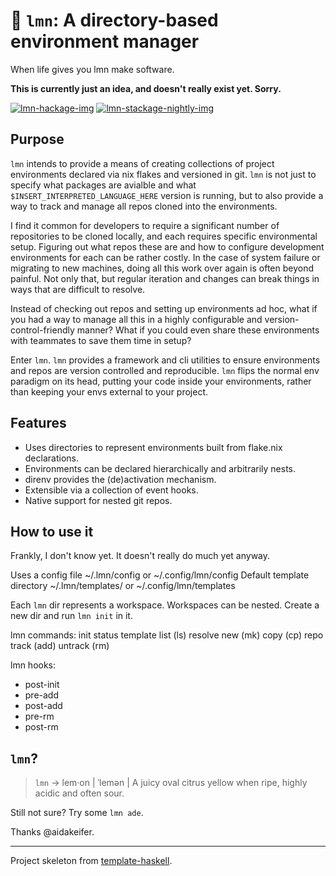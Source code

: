 # 🍋 `lmn`: A directory-based environment manager

When life gives you lmn make software.

**This is currently just an idea, and doesn't really exist yet. Sorry.**

[![lmn-hackage-img]][lmn-hackage]
[![lmn-stackage-nightly-img]][lmn-stackage-nightly]


## Purpose

`lmn` intends to provide a means of creating collections of project
environments declared via nix flakes and versioned in git.
`lmn` is not just to specify what packages are avialble and what
`$INSERT_INTERPRETED_LANGUAGE_HERE` version is running, but to
also provide a way to track and manage all repos cloned into the
environments.

I find it common for developers to require a significant number of
repositories to be cloned locally, and each requires specific
environmental setup. Figuring out what repos these are and how to
configure development environments for each can be rather costly.
In the case of system failure or migrating to new machines, doing
all this work over again is often beyond painful. Not only that,
but regular iteration and changes can break things in ways that
are difficult to resolve.

Instead of checking out repos and setting up environments ad hoc,
what if you had a way to manage all this in a highly configurable
and version-control-friendly manner? What if you could even share
these environments with teammates to save them time in setup?

Enter `lmn`. `lmn` provides a framework and cli utilities to ensure
environments and repos are version controlled and reproducible.
`lmn` flips the normal env paradigm on its head, putting your code
inside your environments, rather than keeping your envs external to
your project.


## Features

* Uses directories to represent environments built from flake.nix declarations.
* Environments can be declared hierarchically and arbitrarily nests.
* direnv provides the (de)activation mechanism.
* Extensible via a collection of event hooks.
* Native support for nested git repos.


## How to use it

Frankly, I don't know yet. It doesn't really do much yet anyway.


Uses a config file ~/.lmn/config or ~/.config/lmn/config
Default template directory ~/.lmn/templates/ or ~/.config/lmn/templates

Each `lmn` dir represents a workspace.
Workspaces can be nested.
Create a new dir and run `lmn init` in it.


lmn commands:
  init
  status
  template
    list (ls)
    resolve
    new (mk)
    copy (cp)
  repo
    track (add)
    untrack (rm)


lmn hooks:
* post-init
* pre-add
* post-add
* pre-rm
* post-rm


## `lmn`?

> `lmn` -> lem·on | ˈlemən |
    A juicy oval citrus yellow when ripe, highly acidic and often sour.

Still not sure? Try some `lmn ade`.

Thanks @aidakeifer.

---

Project skeleton from [template-haskell].


[lmn-hackage-img]: https://img.shields.io/hackage/v/lmn
[lmn-hackage]: http://hackage.haskell.org/package/lmn
[lmn-stackage-nightly-img]: https://stackage.org/package/lmn/badge/nightly
[lmn-stackage-nightly]: https://stackage.org/nightly/package/lmn
[template-haskell]: https://github.com/jonascarpay/template-haskell
